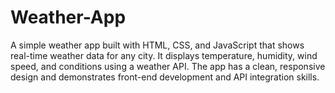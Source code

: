 # Weather-App
  A simple weather app built with HTML, CSS, and JavaScript that shows real-time weather data for any city. It displays temperature, humidity, wind speed, and conditions using a weather API. The app has a clean, responsive design and demonstrates front-end development and API integration skills.
